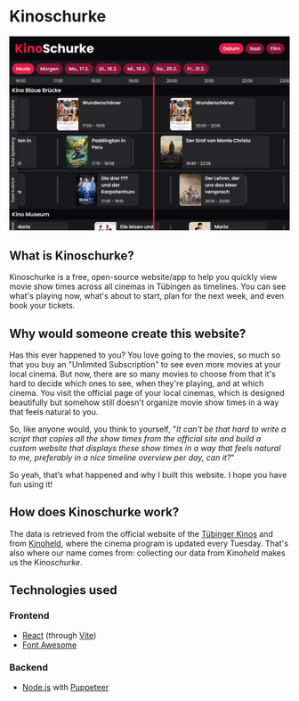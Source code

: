 # Kinoschurke


![Kinoschurke Screenshot](public/screenshot.png)


## What is Kinoschurke?

Kinoschurke is a free, open-source website/app to help you quickly view movie show times across all cinemas in Tübingen as timelines. 
You can see what's playing now, what's about to start, plan for the next week, and even book your tickets.

## Why would someone create this website?

Has this ever happened to you? You love going to the movies, so much so that you buy an "Unlimited Subscription" to see even more movies at your local cinema. 
But now, there are so many movies to choose from that it's hard to decide which ones to see, when they're playing, and at which cinema. 
You visit the official page of your local cinemas, which is designed beautifully but somehow still doesn't organize movie show times in a way that feels natural to you.

So, like anyone would, you think to yourself, "*It can't be that hard to write a script that copies all the show times from the official site and 
build a custom website that displays these show times in a way that feels natural to me, preferably in a nice timeline overview per day, can it?*"

So yeah, that’s what happened and why I built this website. I hope you have fun using it!

## How does Kinoschurke work?
The data is retrieved from the official website of the [Tübinger Kinos](https://tuebinger-kinos.de/) and from [Kinoheld](https://kinoheld.de/), 
where the cinema program is updated every Tuesday. That's also where our name comes from: collecting our data from Kino*held* makes us the Kino*schurke*.

## Technologies used

### Frontend
- [React](https://reactjs.org/) (through [Vite](https://vitejs.dev/))
- [Font Awesome](https://fontawesome.com/)

### Backend
- [Node.js](https://nodejs.org/) with [Puppeteer](https://pptr.dev/)
